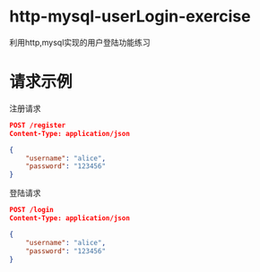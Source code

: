 # http-mysql-userLogin-exercise
利用http,mysql实现的用户登陆功能练习

# 请求示例
注册请求
```json
POST /register
Content-Type: application/json

{
    "username": "alice",
    "password": "123456"
}
```

登陆请求
```json
POST /login
Content-Type: application/json

{
    "username": "alice",
    "password": "123456"
}
```
